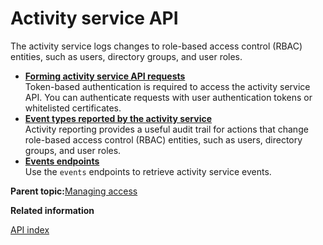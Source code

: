 # Activity service API

The activity service logs changes to role-based access control \(RBAC\) entities, such as users, directory groups, and user roles.

-   **[Forming activity service API requests](activity_api_forming_requests.md#)**  
Token-based authentication is required to access the activity service API. You can authenticate requests with user authentication tokens or whitelisted certificates.
-   **[Event types reported by the activity service](activity_api_event_types.md#)**  
Activity reporting provides a useful audit trail for actions that change role-based access control \(RBAC\) entities, such as users, directory groups, and user roles.
-   **[Events endpoints](activity_api_events.md#)**  
Use the `events` endpoints to retrieve activity service events.

**Parent topic:**[Managing access](managing_access.md)

**Related information**  


[API index](api_index.md#)

